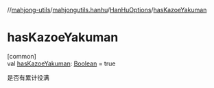 //[mahjong-utils](../../../index.md)/[mahjongutils.hanhu](../index.md)/[HanHuOptions](index.md)/[hasKazoeYakuman](has-kazoe-yakuman.md)

# hasKazoeYakuman

[common]\
val [hasKazoeYakuman](has-kazoe-yakuman.md): [Boolean](https://kotlinlang.org/api/latest/jvm/stdlib/kotlin-stdlib/kotlin/-boolean/index.html) = true

是否有累计役满
